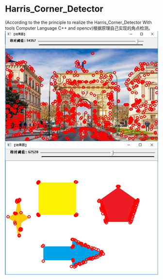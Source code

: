 # Harris_Corner_Detector
(According to the the principle to realize the Harris_Corner_Detector With tools Computer Language C++ and opencv)根据原理自己实现的角点检测。
![image](https://github.com/Tomlk/Harris_Corner_Detector/blob/master/Project4/images/Img1.jpg)
![image](https://github.com/Tomlk/Harris_Corner_Detector/blob/master/Project4/images/img2.jpg)

  
